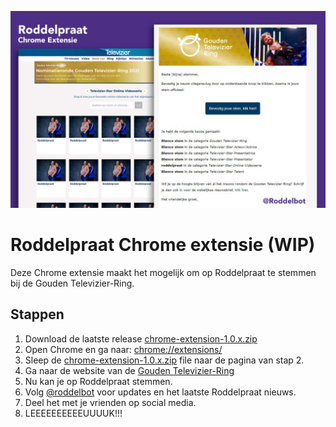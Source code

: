 ![alt text](https://github.com/roddelbot/chrome-extension/blob/master/preview.jpg?raw=true)

# Roddelpraat Chrome extensie (WIP)
Deze Chrome extensie maakt het mogelijk om op Roddelpraat te stemmen bij de Gouden Televizier-Ring.

## Stappen
1. Download de laatste release [chrome-extension-1.0.x.zip](https://github.com/roddelbot/chrome-extension/releases)
2. Open Chrome en ga naar: [chrome://extensions/](chrome://extensions/)
3. Sleep de [chrome-extension-1.0.x.zip](https://github.com/roddelbot/chrome-extension/releases) file naar de pagina van stap 2.
4. Ga naar de website van de [Gouden Televizier-Ring](https://www.televizier.nl/verkiezing/nominatieronde-gouden-televizier-ring-2021)
5. Nu kan je op Roddelpraat stemmen.
6. Volg [@roddelbot](https://twitter.com/roddelbot) voor updates en het laatste Roddelpraat nieuws.
7. Deel het met je vrienden op social media.
8. LEEEEEEEEEEUUUUK!!!